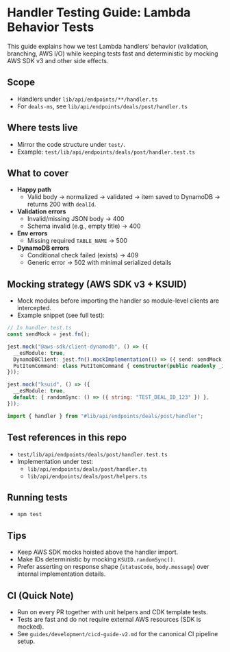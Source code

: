 # Handler Testing Guide: Lambda Behavior Tests

This guide explains how we test Lambda handlers’ behavior (validation, branching, AWS I/O) while keeping tests fast and deterministic by mocking AWS SDK v3 and other side effects.

## Scope

- Handlers under `lib/api/endpoints/**/handler.ts`
- For `deals-ms`, see `lib/api/endpoints/deals/post/handler.ts`

## Where tests live

- Mirror the code structure under `test/`.
- Example: `test/lib/api/endpoints/deals/post/handler.test.ts`

## What to cover

- **Happy path**
  - Valid body → normalized → validated → item saved to DynamoDB → returns 200 with `dealId`.
- **Validation errors**
  - Invalid/missing JSON body → 400
  - Schema invalid (e.g., empty title) → 400
- **Env errors**
  - Missing required `TABLE_NAME` → 500
- **DynamoDB errors**
  - Conditional check failed (exists) → 409
  - Generic error → 502 with minimal serialized details

## Mocking strategy (AWS SDK v3 + KSUID)

- Mock modules before importing the handler so module-level clients are intercepted.
- Example snippet (see full test):

```ts
// In handler.test.ts
const sendMock = jest.fn();

jest.mock("@aws-sdk/client-dynamodb", () => ({
  __esModule: true,
  DynamoDBClient: jest.fn().mockImplementation(() => ({ send: sendMock })),
  PutItemCommand: class PutItemCommand { constructor(public readonly _input: any) {} },
}));

jest.mock("ksuid", () => ({
  __esModule: true,
  default: { randomSync: () => ({ string: "TEST_DEAL_ID_123" }) },
}));

import { handler } from "#lib/api/endpoints/deals/post/handler";
```

## Test references in this repo

- `test/lib/api/endpoints/deals/post/handler.test.ts`
- Implementation under test:
  - `lib/api/endpoints/deals/post/handler.ts`
  - `lib/api/endpoints/deals/post/helpers.ts`

## Running tests

- `npm test`

## Tips

- Keep AWS SDK mocks hoisted above the handler import.
- Make IDs deterministic by mocking `KSUID.randomSync()`.
- Prefer asserting on response shape (`statusCode`, `body.message`) over internal implementation details.

## CI (Quick Note)

- Run on every PR together with unit helpers and CDK template tests.
- Tests are fast and do not require external AWS resources (SDK is mocked).
- See `guides/development/cicd-guide-v2.md` for the canonical CI pipeline setup.
